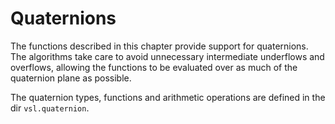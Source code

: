 # Quaternions

The functions described in this chapter provide support for quaternions.
The algorithms take care to avoid unnecessary intermediate underflows
and overflows, allowing the functions to be evaluated over as much of
the quaternion plane as possible.

The quaternion types, functions and arithmetic operations are defined in
the dir `vsl.quaternion`.

